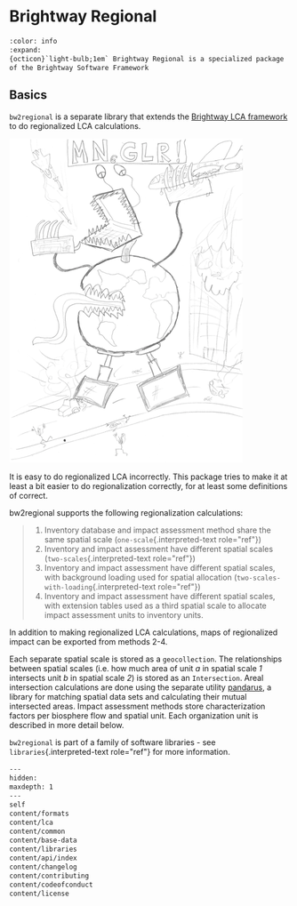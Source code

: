 # Brightway Regional

```{button-link} https://docs.brightway.dev
:color: info
:expand:
{octicon}`light-bulb;1em` Brightway Regional is a specialized package of the Brightway Software Framework
```

## Basics

`bw2regional` is a separate library that extends the [Brightway LCA
framework](https://brightway.dev) to do regionalized LCA calculations.

![image](content/_images/mnglr.png)

It is easy to do regionalized LCA incorrectly. This package tries to
make it at least a bit easier to do regionalization correctly, for at
least some definitions of correct.

bw2regional supports the following regionalization calculations:

> 1.  Inventory database and impact assessment method share the same
>     spatial scale (`one-scale`{.interpreted-text role="ref"})
> 2.  Inventory and impact assessment have different spatial scales
>     (`two-scales`{.interpreted-text role="ref"})
> 3.  Inventory and impact assessment have different spatial scales,
>     with background loading used for spatial allocation
>     (`two-scales-with-loading`{.interpreted-text role="ref"})
> 4.  Inventory and impact assessment have different spatial scales,
>     with extension tables used as a third spatial scale to allocate
>     impact assessment units to inventory units.

In addition to making regionalized LCA calculations, maps of
regionalized impact can be exported from methods 2-4.

Each separate spatial scale is stored as a `geocollection`. The
relationships between spatial scales (i.e. how much area of unit *a* in
spatial scale *1* intersects unit *b* in spatial scale *2*) is stored as
an `Intersection`. Areal intersection calculations are done using the
separate utility [pandarus](https://github.com/cmutel/pandarus), a
library for matching spatial data sets and calculating their mutual
intersected areas. Impact assessment methods store characterization
factors per biosphere flow and spatial unit. Each organization unit is
described in more detail below.

`bw2regional` is part of a family of software libraries - see
`libraries`{.interpreted-text role="ref"} for more information.

```{toctree}
---
hidden:
maxdepth: 1
---
self
content/formats
content/lca
content/common
content/base-data
content/libraries
content/api/index
content/changelog
content/contributing
content/codeofconduct
content/license
```